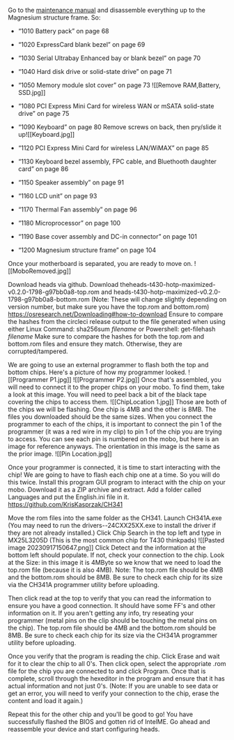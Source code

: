Go to the [maintenance manual](http://thinkpads.com/support/hmm/hmm_pdf/t430_t430i_hmm_en_0b48304_03.pdf) and disassemble everything up to the Magnesium structure frame. So:

- “1010 Battery pack” on page 68
    
- “1020 ExpressCard blank bezel” on page 69
    
- “1030 Serial Ultrabay Enhanced bay or blank bezel” on page 70
    
- “1040 Hard disk drive or solid-state drive” on page 71
    
- “1050 Memory module slot cover” on page 73
    ![[Remove RAM,Battery, SSD.jpg]]
- “1080 PCI Express Mini Card for wireless WAN or mSATA solid-state drive” on page 75
    
- “1090 Keyboard” on page 80
    Remove screws on back, then pry/slide it up![[Keyboard.jpg]]
- “1120 PCI Express Mini Card for wireless LAN/WiMAX” on page 85
    
- “1130 Keyboard bezel assembly, FPC cable, and Bluethooth daughter card” on page 86
    
- “1150 Speaker assembly” on page 91
    
- “1160 LCD unit” on page 93
    
- “1170 Thermal Fan assembly” on page 96
    
- “1180 Microprocessor” on page 100
    
- “1190 Base cover assembly and DC-in connector” on page 101
    
- “1200 Magnesium structure frame” on page 104

Once your motherboard is separated, you are ready to move on.
![[MoboRemoved.jpg]]

Download heads via github. Download theheads-t430-hotp-maximized-v0.2.0-1798-g97bb0a8-top.rom and heads-t430-hotp-maximized-v0.2.0-1798-g97bb0a8-bottom.rom (Note: These will change slightly depending on version number, but make sure you have the top.rom and bottom.rom)
https://osresearch.net/Downloading#how-to-download
Ensure to compare the hashes from the circleci release output to the file generated when using either 
Linux Command: sha256sum *filename* or Powershell: get-filehash *filename*
Make sure to compare the hashes for both the top.rom and bottom.rom files and ensure they match. Otherwise, they are corrupted/tampered.

We are going to use an external programmer to flash both the top and bottom chips. Here's a picture of how my programmer looked.
![[Programmer P1.jpg]]
![[Programmer P2.jpg]]
Once that's assembled, you will need to connect it to the proper chips on your mobo. 
To find them, take a look at this image. You will need to peel back a bit of the black tape covering the chips to access them.
![[ChipLocation 1.jpg]]
Those are both of the chips we will be flashing.
One chip is 4MB and the other is 8MB. The files you downloaded should be the same sizes.
When you connect the programmer to each of the chips, it is important to connect the pin 1 of the programmer (it was a red wire in my clip) to pin 1 of the chip you are trying to access.
You can see each pin is numbered on the mobo, but here is an image for reference anyways. The orientation in this image is the same as the prior image. 
![[Pin Location.jpg]]

Once your programmer is connected, it is time to start interacting with the chip!
We are going to have to flash each chip one at a time. So you will do this twice.
Install this program GUI program to interact with the chip on your mobo.
Download it as a ZIP archive and extract. Add a folder called Languages and put the English.ini file in it.
https://github.com/KrisKasprzak/CH341

Move the rom files into the same folder as the CH341.
Launch CH341A.exe (You may need to run the drivers--24CXX25XX.exe to install the driver if they are not already installed.)
Click Chip Search in the top left and type in MX25L3205D (This is the most common chip for T430 thinkpads)
![[Pasted image 20230917150647.png]]
Click Detect and the information at the bottom left should populate. If not, check your connection to the chip. Look at the Size: in this image it is 4MByte so we know that we need to load the top.rom file (because it is also 4MB). 
Note: The top.rom file should be 4MB and the bottom.rom should be 8MB. Be sure to check each chip for its size via the CH341A programmer utility before uploading.

Then click read at the top to verify that you can read the information to ensure you have a good connection. It should have some FF's and other information on it. If you aren't getting any info, try reseating your programmer (metal pins on the clip should be touching the metal pins on the chip).
The top.rom file should be 4MB and the bottom.rom should be 8MB. Be sure to check each chip for its size via the CH341A programmer utility before uploading.

Once you verify that the program is reading the chip. Click Erase and wait for it to clear the chip to all 0's. 
Then click open, select the appropriate .rom file for the chip you are connected to and click Program. 
Once that is complete, scroll through the hexeditor in the program and ensure that it has actual information and not just 0's. 
(Note: If you are unable to see data or get an error, you will need to verify your connection to the chip, erase the content and load it again.)

Repeat this for the other chip and you'll be good to go! You have successfully flashed the BIOS and gotten rid of IntelME. Go ahead and reassemble your device and start configuring heads.
